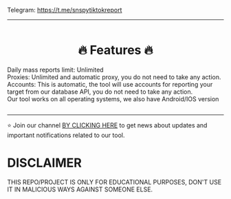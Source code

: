   Telegram: https://t.me/snspytiktokreport
  </p>

  ---

  <div style="text-align: center; display: inline-block; max-width: 600px;"> <!-- Center-align the content under "🔥 Features 🔥" -->
    <h1>🔥 Features 🔥</h1>
    <ul style="list-style-type: none; padding: 0; text-align: left;">
      <li>Daily mass reports limit: Unlimited</li>
      <li>Proxies: Unlimited and automatic proxy, you do not need to take any action.</li>
      <li>Accounts: This is automatic, the tool will use accounts for reporting your target from our database API, you do not need to take any action.</li>
      <li>Our tool works on all operating systems, we also have Android/IOS version</li>
  </div>

  ---

  <p>
    ⭐ Join our channel <a href="https://t.me/snspytiktokreport">BY CLICKING HERE</a> to get news about updates and important notifications related to our tool. <br>
  </p>

  <h1>DISCLAIMER</h1>
  <p>
    THIS REPO/PROJECT IS ONLY FOR EDUCATIONAL PURPOSES, DON'T USE IT IN MALICIOUS WAYS AGAINST SOMEONE ELSE.
  </p>

